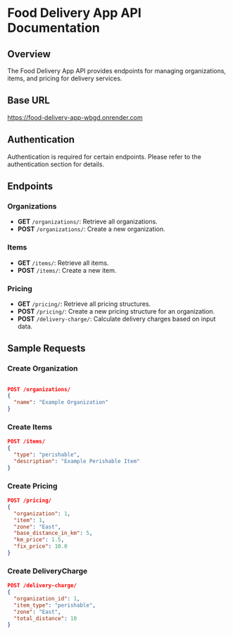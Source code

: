 # Food Delivery App API Documentation

## Overview
The Food Delivery App API provides endpoints for managing organizations, items, and pricing for delivery services.

## Base URL

https://food-delivery-app-wbgd.onrender.com


## Authentication
Authentication is required for certain endpoints. Please refer to the authentication section for details.

## Endpoints

### Organizations
- **GET** `/organizations/`: Retrieve all organizations.
- **POST** `/organizations/`: Create a new organization.
  
### Items
- **GET** `/items/`: Retrieve all items.
- **POST** `/items/`: Create a new item.
  
### Pricing
- **GET** `/pricing/`: Retrieve all pricing structures.
- **POST** `/pricing/`: Create a new pricing structure for an organization.
- **POST** `/delivery-charge/`: Calculate delivery charges based on input data.

## Sample Requests

### Create Organization

```json

POST /organizations/
{
  "name": "Example Organization"
}
```

### Create Items

```json
POST /items/
{
  "type": "perishable",
  "description": "Example Perishable Item"
}
```

### Create Pricing

```json
POST /pricing/
{
  "organization": 1,
  "item": 1,
  "zone": "East",
  "base_distance_in_km": 5,
  "km_price": 1.5,
  "fix_price": 10.0
}
```
### Create DeliveryCharge

```json
POST /delivery-charge/
{
  "organization_id": 1,
  "item_type": "perishable",
  "zone": "East",
  "total_distance": 10
}
```
